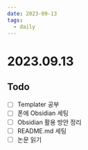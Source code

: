```yaml
---
date: 2023-09-13
tags:
  - daily
---
```

# 2023.09.13
## Todo
- [ ] Templater 공부
- [ ] 폰에 Obsidian 세팅
- [ ] Obsidian 활용 방안 정리
- [ ] README.md 세팅
- [ ] 논문 읽기